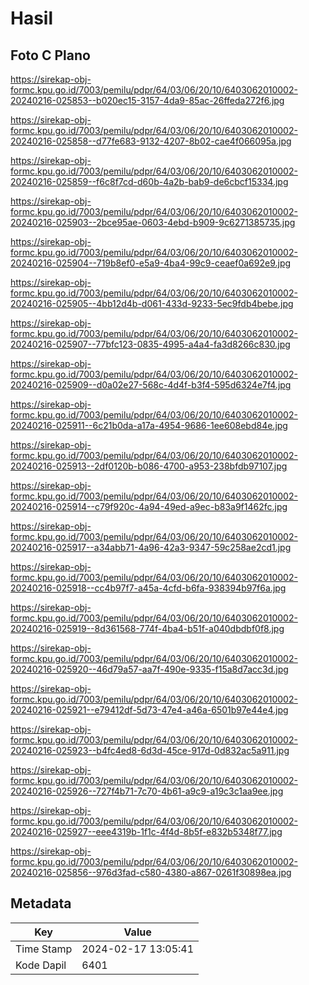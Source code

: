 # Hasil

## Foto C Plano

https://sirekap-obj-formc.kpu.go.id/7003/pemilu/pdpr/64/03/06/20/10/6403062010002-20240216-025853--b020ec15-3157-4da9-85ac-26ffeda272f6.jpg

https://sirekap-obj-formc.kpu.go.id/7003/pemilu/pdpr/64/03/06/20/10/6403062010002-20240216-025858--d77fe683-9132-4207-8b02-cae4f066095a.jpg

https://sirekap-obj-formc.kpu.go.id/7003/pemilu/pdpr/64/03/06/20/10/6403062010002-20240216-025859--f6c8f7cd-d60b-4a2b-bab9-de6cbcf15334.jpg

https://sirekap-obj-formc.kpu.go.id/7003/pemilu/pdpr/64/03/06/20/10/6403062010002-20240216-025903--2bce95ae-0603-4ebd-b909-9c6271385735.jpg

https://sirekap-obj-formc.kpu.go.id/7003/pemilu/pdpr/64/03/06/20/10/6403062010002-20240216-025904--719b8ef0-e5a9-4ba4-99c9-ceaef0a692e9.jpg

https://sirekap-obj-formc.kpu.go.id/7003/pemilu/pdpr/64/03/06/20/10/6403062010002-20240216-025905--4bb12d4b-d061-433d-9233-5ec9fdb4bebe.jpg

https://sirekap-obj-formc.kpu.go.id/7003/pemilu/pdpr/64/03/06/20/10/6403062010002-20240216-025907--77bfc123-0835-4995-a4a4-fa3d8266c830.jpg

https://sirekap-obj-formc.kpu.go.id/7003/pemilu/pdpr/64/03/06/20/10/6403062010002-20240216-025909--d0a02e27-568c-4d4f-b3f4-595d6324e7f4.jpg

https://sirekap-obj-formc.kpu.go.id/7003/pemilu/pdpr/64/03/06/20/10/6403062010002-20240216-025911--6c21b0da-a17a-4954-9686-1ee608ebd84e.jpg

https://sirekap-obj-formc.kpu.go.id/7003/pemilu/pdpr/64/03/06/20/10/6403062010002-20240216-025913--2df0120b-b086-4700-a953-238bfdb97107.jpg

https://sirekap-obj-formc.kpu.go.id/7003/pemilu/pdpr/64/03/06/20/10/6403062010002-20240216-025914--c79f920c-4a94-49ed-a9ec-b83a9f1462fc.jpg

https://sirekap-obj-formc.kpu.go.id/7003/pemilu/pdpr/64/03/06/20/10/6403062010002-20240216-025917--a34abb71-4a96-42a3-9347-59c258ae2cd1.jpg

https://sirekap-obj-formc.kpu.go.id/7003/pemilu/pdpr/64/03/06/20/10/6403062010002-20240216-025918--cc4b97f7-a45a-4cfd-b6fa-938394b97f6a.jpg

https://sirekap-obj-formc.kpu.go.id/7003/pemilu/pdpr/64/03/06/20/10/6403062010002-20240216-025919--8d361568-774f-4ba4-b51f-a040dbdbf0f8.jpg

https://sirekap-obj-formc.kpu.go.id/7003/pemilu/pdpr/64/03/06/20/10/6403062010002-20240216-025920--46d79a57-aa7f-490e-9335-f15a8d7acc3d.jpg

https://sirekap-obj-formc.kpu.go.id/7003/pemilu/pdpr/64/03/06/20/10/6403062010002-20240216-025921--e79412df-5d73-47e4-a46a-6501b97e44e4.jpg

https://sirekap-obj-formc.kpu.go.id/7003/pemilu/pdpr/64/03/06/20/10/6403062010002-20240216-025923--b4fc4ed8-6d3d-45ce-917d-0d832ac5a911.jpg

https://sirekap-obj-formc.kpu.go.id/7003/pemilu/pdpr/64/03/06/20/10/6403062010002-20240216-025926--727f4b71-7c70-4b61-a9c9-a19c3c1aa9ee.jpg

https://sirekap-obj-formc.kpu.go.id/7003/pemilu/pdpr/64/03/06/20/10/6403062010002-20240216-025927--eee4319b-1f1c-4f4d-8b5f-e832b5348f77.jpg

https://sirekap-obj-formc.kpu.go.id/7003/pemilu/pdpr/64/03/06/20/10/6403062010002-20240216-025856--976d3fad-c580-4380-a867-0261f30898ea.jpg


## Metadata

| Key        | Value               |
| ---------- | ------------------- |
| Time Stamp | 2024-02-17 13:05:41 |
| Kode Dapil | 6401                |



